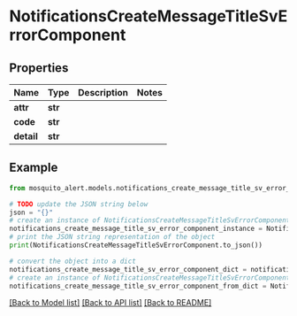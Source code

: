 # NotificationsCreateMessageTitleSvErrorComponent


## Properties

Name | Type | Description | Notes
------------ | ------------- | ------------- | -------------
**attr** | **str** |  | 
**code** | **str** |  | 
**detail** | **str** |  | 

## Example

```python
from mosquito_alert.models.notifications_create_message_title_sv_error_component import NotificationsCreateMessageTitleSvErrorComponent

# TODO update the JSON string below
json = "{}"
# create an instance of NotificationsCreateMessageTitleSvErrorComponent from a JSON string
notifications_create_message_title_sv_error_component_instance = NotificationsCreateMessageTitleSvErrorComponent.from_json(json)
# print the JSON string representation of the object
print(NotificationsCreateMessageTitleSvErrorComponent.to_json())

# convert the object into a dict
notifications_create_message_title_sv_error_component_dict = notifications_create_message_title_sv_error_component_instance.to_dict()
# create an instance of NotificationsCreateMessageTitleSvErrorComponent from a dict
notifications_create_message_title_sv_error_component_from_dict = NotificationsCreateMessageTitleSvErrorComponent.from_dict(notifications_create_message_title_sv_error_component_dict)
```
[[Back to Model list]](../README.md#documentation-for-models) [[Back to API list]](../README.md#documentation-for-api-endpoints) [[Back to README]](../README.md)


